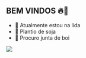 ## BEM VINDOS 🔥💯


- 🐂 Atualmente estou na lida
- 🌱 Plantio de soja
- 🤔 Procuro junta de boi


![](https://media1.tenor.com/m/ac34-1vxrMkAAAAd/a-cow-raise-the-brow-a-cow-raises-the-brow.gif)
